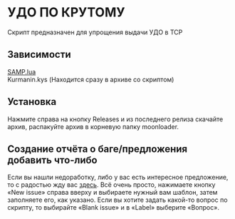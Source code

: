 # УДО ПО КРУТОМУ
Скрипт предназначен для упрощения выдачи УДО в ТСР

## Зависимости
[SAMP.lua](https://github.com/THE-FYP/SAMP.Lua)\
Kurmanin.kys (Находится сразу в архиве со скриптом)

## Установка
Нажмите справа на кнопку Releases и из последнего релиза скачайте архив, распакуйте архив в корневую папку moonloader.

## Создание отчёта о баге/предложения добавить что-либо
Если вы нашли недоработку, либо у вас есть интересное предложение, то с радостью жду вас [здесь](https://github.com/arthur29k/PAROLE-AT-COOL-WAY/issues).
Всё очень просто, нажимаете кнопку «New issue» справа вверху и выбираете нужный вам шаблон, затем заполняете его, как указано.
Если вы хотите задать какой-то вопрос по скрипту, то выбирайте «Blank issue» и в «Label» выберите «Вопрос».
